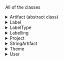 All of the classes
<details><summary>Artifact (abstract class)</summary>
    <b>id:</b> number <br>
    <b>identifier:</b> string <br>
    <b>data:</b> any <br>
    completed: boolean (when the artifact has been completely labelled) <br>
    labellings: Array\<Labelling\> (how the artifact was labelled) <br>
    start: number (start index of artifact split) <br>
    end: number (end index of artifact split) <br>
    parentId: number (parent artifact ID in case of split) <br>
    childIds: Array\<number\> (child artifact IDs in case of split) <br>
    highlighted: any (highlight info of the artifact)
</details>

<details><summary>Label</summary>
    <b>id:</b> number <br>
    <b>name:</b> string <br>
    <b>desc:</b> string <br>
    <b>type:</b> string <br>
    labelParents: Array\<Label\> (array containing parent labels) <br>
    labelChilds: Array\<Label\> (array containing child labels) <br>
    artifacts: Array\<Artifact\> (array containing artifacts with the label) <br>
    users: Array\<User\> (array containing user who have used the label) <br>
    themes: Array\<Theme\> (array of themes to which the label belongs) <br>
    deleted: boolean (deletion status of the label)
</details>

<details><summary>LabelType</summary>
    <b>id:</b> number <br>
    <b>name:</b> string <br>
    <b>labels:</b> Array\<Label\>
</details>

<details><summary>Labelling</summary>
    <b>id:</b> number <br>
    <b>name:</b> string <br>
    <b>labels:</b> Array\<any\>
</details>

<details><summary>Project</summary>
    <b>id:</b> number <br>
    <b>name:</b> string <br>
    <b>description:</b> string <br>
    users: Array\<User\> (array of users of the project) <br>
    numberOfArtifacts: number (number of artifacts in a) <br>
    numberOfCLArtifacts: number (number of completely labelled artifacts in a project) <br>
    frozen: boolean (status on if the project is frozen) <br>
    criteria: number (number of times project artifacts have to be labelled) <br>
    admin: boolean (if current is admin of the project) <br>
</details>

<details><summary>StringArtifact</summary>
    <b>id:</b> number <br>
    <b>identifier:</b> string <br>
    <b>data:</b> string <br>
    completed: boolean (when the artifact has been completely labelled) <br>
    labellings: Array<Labelling> (how the artifact was labelled) <br>
    start: number (start index of artifact split) <br>
    end: number (end index of artifact split) <br>
    parentId: number (parent artifact ID in case of split) <br>
    childIds: Array<number> (child artifact IDs in case of split) <br>
    highlighted: any (highlight info of the artifact)
</details>

<details><summary>Theme</summary>
    <b>id:</b> number <br>
    <b>name:</b> string <br>
    <b>desc:</b> string <br>
    themeParents: Array\<Theme\> (array of parent themes of the theme) <br>
    themeChilds: Array\<Theme\> (array of child themes of the theme) <br>
    labels: Array\<Label\> (array of labels that belong to the theme) <br>
    deleted: boolean (deletion status of the theme)
</details>

<details><summary>User</summary>
    <b>id:</b> number <br>
    <b>username:</b> string <br>
    <b>email:</b> string <br>
    description: string (description of the user) <br>
    status: string (status of the user based on approval) <br>
    type: string (user type ex: if admin) 
</details>


